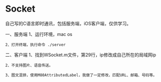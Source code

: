 # Socket

自己写的C语言即时通讯，包括服务端，iOS客户端，仅供学习。

一、服务端
	1、运行环境，mac os

	2、打开终端，执行命令 ./server

二、客户端
	1、找到WSocket.m文件，第29行，ip修改成自己所在的局域网ip

	2、不支持图片、语音传送。
	
	3、图文混排，使用M80AttributedLabel，我做了一定修改，匹配URL、邮箱、号码等。

